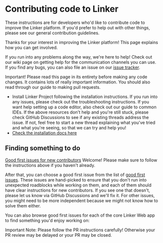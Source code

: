 # Contributing code to Linker

These instructions are for developers who'd like to contribute code to improve the Linker platform. If you'd prefer to help out with other things, please see our general contribution guidelines.

Thanks for your interest in improving the Linker platform! This page explains how you can get involved.

If you run into any problems along the way, we're here to help! Check out our wiki page on getting help for the communication channels you can use. If you find any bugs, you can also file an issue on our [issue tracker](https://github.com/anshgoyalevil/Linker/issues).

Important! Please read this page in its entirety before making any code changes. It contains lots of really important information. You should also read through our guide to making pull requests.

- Install Linker Project following the installation instructions. If you run into any issues, please check out the troubleshooting instructions. If you want help setting up a code editor, also check out our guide to common IDEs. If the above resources don't help and you're still stuck, please check GitHub Discussions to see if any existing threads address the issue. If not, feel free to start a new thread explaining what you've tried and what you're seeing, so that we can try and help you!
- [Check the installation docs here](https://github.com/anshgoyalevil/Linker/blob/master/installation.md)

## Finding something to do
[Good first issues for new contributors](https://github.com/anshgoyalevil/Linker/issues?q=is%3Aissue+is%3Aopen+label%3A%22good+first+issue%22)
Welcome! Please make sure to follow the instructions above if you haven't already.

After that, you can choose a good first issue from the list of [good first issues](https://github.com/anshgoyalevil/Linker/issues?q=is%3Aissue+is%3Aopen+label%3A%22good+first+issue%22). These issues are hand-picked to ensure that you don't run into unexpected roadblocks while working on them, and each of them should have clear instructions for new contributors. If you see one that doesn't, please let us know via GitHub Discussions and we'll fix it. For other issues, you might need to be more independent because we might not know how to solve them either.

You can also browse good first issues for each of the core Linker Web app to find something you'd enjoy working on:

Important Note: Please follow the PR instructions carefully! Otherwise your PR review may be delayed or your PR may be closed.

